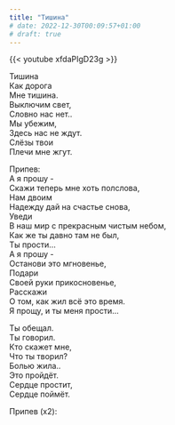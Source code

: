```yaml
---
title: "Тишина"
# date: 2022-12-30T00:09:57+01:00
# draft: true
---
```


{{< youtube xfdaPIgD23g >}}

Тишина  
Как дорога  
Мне тишина.  
Выключим свет,  
Словно нас нет..  
Мы убежим,  
Здесь нас не ждут.  
Слёзы твои  
Плечи мне жгут.

Припев:  
А я прошу -  
Скажи теперь мне хоть полслова,  
Нам двоим  
Надежду дай на счастье снова,  
Уведи  
В наш мир с прекрасным чистым небом,  
Как же ты давно там не был,  
Ты прости…  
А я прошу -  
Останови это мгновенье,  
Подари  
Своей руки прикосновенье,  
Расскажи  
О том, как жил всё это время.  
Я прощу, и ты меня прости…

Ты обещал.  
Ты говорил.  
Кто скажет мне,  
Что ты творил?  
Болью жила..  
Это пройдёт.  
Сердце простит,  
Сердце поймёт.

Припев (х2):